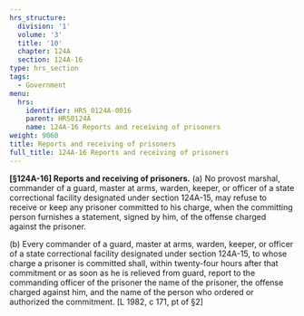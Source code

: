 ```yaml
---
hrs_structure:
  division: '1'
  volume: '3'
  title: '10'
  chapter: 124A
  section: 124A-16
type: hrs_section
tags:
  - Government
menu:
  hrs:
    identifier: HRS_0124A-0016
    parent: HRS0124A
    name: 124A-16 Reports and receiving of prisoners
weight: 9060
title: Reports and receiving of prisoners
full_title: 124A-16 Reports and receiving of prisoners
---
```

**[§124A-16] Reports and receiving of prisoners.** (a) No provost marshal, commander of a guard, master at arms, warden, keeper, or officer of a state correctional facility designated under section 124A-15, may refuse to receive or keep any prisoner committed to his charge, when the committing person furnishes a statement, signed by him, of the offense charged against the prisoner.

(b) Every commander of a guard, master at arms, warden, keeper, or officer of a state correctional facility designated under section 124A-15, to whose charge a prisoner is committed shall, within twenty-four hours after that commitment or as soon as he is relieved from guard, report to the commanding officer of the prisoner the name of the prisoner, the offense charged against him, and the name of the person who ordered or authorized the commitment. [L 1982, c 171, pt of §2]